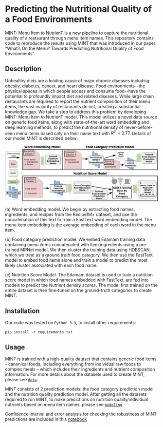 # Predicting the Nutritional Quality of a Food Environments

MINT: Menu Item to NutrienT is a new pipeline to capture the nutritional quality of a restaurant through menu item names. This repository contains code to reproduce the results using MINT that was introduced in our paper "What’s On the Menu? Towards Predicting Nutritional Quality of Food Environments".

## Description

Unhealthy diets are a leading cause of major chronic diseases including obesity, diabetes, cancer, and heart disease. Food environments--the physical spaces in which people access and consume food--have the potential to profoundly impact diet and related diseases. While large chain restaurants are required to report the nutrient composition of their menu items, the vast majority of restaurants do not, creating a substantial knowledge gap. We take a step to address this problem by developing MINT: Menu Item to NutrienT model. This model utilizes a novel data source on generic food items, along with state-of-the-art word embedding and deep learning methods, to predict the nutritional density of never-before-seen menu items based only on their name text with $R^2=0.77$. Details of our model MINT is described below:


![MINT pipeline](https://github.com/alexdseo/mint/blob/main/figures/model_diagram.png)

(a) Word embedding model. We begin by extracting food names, ingredients, and recipes from the Recipe1M+ dataset, and use the concatenation of this text to train a FastText word embedding model. The menu item embedding is the average embedding of each word in the menu item. 

(b) Food category prediction model. We embed Edamam training data containing menu items concatenated with item ingredients using a pre-trained MPNet model. We then cluster the training data using HDBSCAN, which we treat as a ground truth food category. We then use the FastText model to embed food items alone and train a model to predict the most likely cluster associated with each food name. 

(c) Nutrition Score Model. The Edamam dataset is used to train a nutrition score model in which food names embedded with FastText, are fed into models to predict the *Nutrient density scores*. The model first trained on the entire dataset is then fine-tuned on the ground-truth categories to create MINT.


## Installation

Our code was tested on `Python 3.9`, to install other requirements:
```setup
pip install -r requirements.txt
```

## Usage

MINT is trained with a high-quality dataset that contains generic food items - canonical foods, including everything from individual raw foods to complex meals – which includes their ingredients and nutrient composition information. For more details about the datasets used to create MINT, please see [`data`](https://github.com/alexdseo/mint/blob/main/data/README.md).

MINT consists of 2 prediction models: the food category prediction model and the nutrition quality prediction model. After getting all the datasets required to run MINT, to make predictions on nutrition quality/individual nutrients based on menu item names, please see [`modeling`](https://github.com/alexdseo/mint/tree/main/modeling/README.md). 

Confidence interval and error analysis for checking the robustness of MINT predictions are included in this [notebook](https://gist.github.com/alexdseo/27babc1fc313d412630bf07b54b64c2f)
